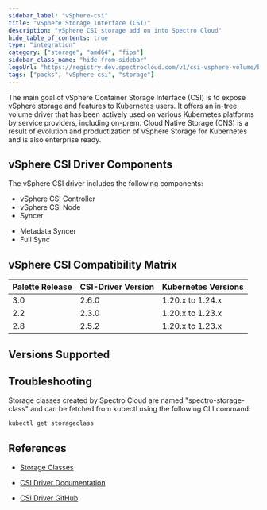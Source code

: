 ```yaml
---
sidebar_label: "vSphere-csi"
title: "vSphere Storage Interface (CSI)"
description: "vSphere CSI storage add on into Spectro Cloud"
hide_table_of_contents: true
type: "integration"
category: ["storage", "amd64", "fips"]
sidebar_class_name: "hide-from-sidebar"
logoUrl: "https://registry.dev.spectrocloud.com/v1/csi-vsphere-volume/blobs/sha256:2cd106b353cb492d4647a1562fe59db6a1aeb792333900fe4e15237f899298b5?type=image/png"
tags: ["packs", "vSphere-csi", "storage"]
---
```


The main goal of vSphere Container Storage Interface (CSI) is to expose vSphere storage and features to Kubernetes users. It offers an in-tree volume driver that has been actively used on various Kubernetes platforms by service providers, including on-prem. Cloud Native Storage (CNS) is a result of evolution and productization of vSphere Storage for Kubernetes and is also enterprise ready.

## vSphere CSI Driver Components

<!-- vale off -->

The vSphere CSI driver includes the following components:

- vSphere CSI Controller
- vSphere CSI Node
- Syncer
<!-- vale on -->
- Metadata Syncer
- Full Sync

## vSphere CSI Compatibility Matrix

| Palette Release | CSI-Driver Version | Kubernetes Versions |
| --------------- | ------------------ | ------------------- |
| 3.0             | 2.6.0              | 1.20.x to 1.24.x    |
| 2.2             | 2.3.0              | 1.20.x to 1.23.x    |
| 2.8             | 2.5.2              | 1.20.x to 1.23.x    |

## Versions Supported

<Tabs queryString="versions">
<TabItem label="2.6.x" value="2.6.x">

</TabItem>

<TabItem label="2.5.x" value="2.5.x">

</TabItem>
<TabItem label="2.3.x" value="2.3.x">

</TabItem>
</Tabs>

## Troubleshooting

Storage classes created by Spectro Cloud are named "spectro-storage-class" and can be fetched from kubectl using the following CLI command:

```bash
kubectl get storageclass
```

## References

- [Storage Classes](https://kubernetes.io/docs/concepts/storage/storage-classes)

- [CSI Driver Documentation](https://vsphere-csi-driver.sigs.k8s.io/)

- [CSI Driver GitHub](https://github.com/kubernetes-sigs/vsphere-csi-driver)
